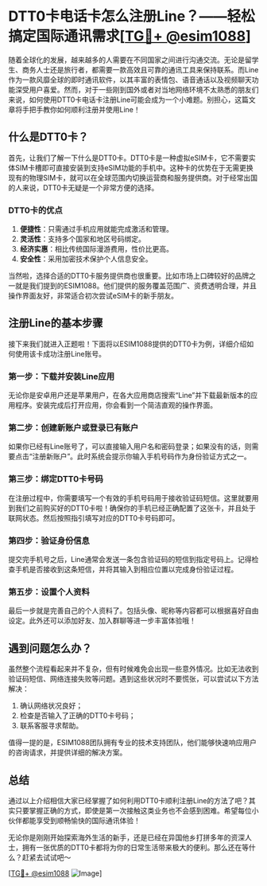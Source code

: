 # DTT0卡电话卡怎么注册Line？——轻松搞定国际通讯需求[[TG💪+ @esim1088](https://t.me/s/esim1088)]

随着全球化的发展，越来越多的人需要在不同国家之间进行沟通交流。无论是留学生、商务人士还是旅行者，都需要一款高效且可靠的通讯工具来保持联系。而Line作为一款风靡全球的即时通讯软件，以其丰富的表情包、语音通话以及视频聊天功能深受用户喜爱。然而，对于一些刚到国外或者对当地网络环境不太熟悉的朋友们来说，如何使用DTT0卡电话卡注册Line可能会成为一个小难题。别担心，这篇文章将手把手教你如何顺利注册并使用Line！

## 什么是DTT0卡？

首先，让我们了解一下什么是DTT0卡。DTT0卡是一种虚拟eSIM卡，它不需要实体SIM卡槽即可直接安装到支持eSIM功能的手机中。这种卡的优势在于无需更换现有的物理SIM卡，就可以在全球范围内切换运营商和服务提供商。对于经常出国的人来说，DTT0卡无疑是一个非常方便的选择。

### DTT0卡的优点

1. **便捷性**：只需通过手机应用就能完成激活和管理。
2. **灵活性**：支持多个国家和地区号码绑定。
3. **经济实惠**：相比传统国际漫游费用，性价比更高。
4. **安全性**：采用加密技术保护个人信息安全。

当然啦，选择合适的DTT0卡服务提供商也很重要。比如市场上口碑较好的品牌之一就是我们提到的ESIM1088。他们提供的服务覆盖范围广、资费透明合理，并且操作界面友好，非常适合初次尝试eSIM卡的新手朋友。

## 注册Line的基本步骤

接下来我们就进入正题啦！下面将以ESIM1088提供的DTT0卡为例，详细介绍如何使用该卡成功注册Line账号。

### 第一步：下载并安装Line应用

无论你是安卓用户还是苹果用户，在各大应用商店搜索“Line”并下载最新版本的应用程序。安装完成后打开应用，你会看到一个简洁直观的操作界面。

### 第二步：创建新账户或登录已有账户

如果你已经有Line账号了，可以直接输入用户名和密码登录；如果没有的话，则需要点击“注册新账户”。此时系统会提示你输入手机号码作为身份验证方式之一。

### 第三步：绑定DTT0卡号码

在注册过程中，你需要填写一个有效的手机号码用于接收验证码短信。这里就要用到我们之前购买好的DTT0卡啦！确保你的手机已经正确配置了这张卡，并且处于联网状态。然后按照指引填写对应的DTT0卡号码即可。

### 第四步：验证身份信息

提交完手机号之后，Line通常会发送一条包含验证码的短信到指定号码上。记得检查手机是否接收到这条短信，并将其输入到相应位置以完成身份验证过程。

### 第五步：设置个人资料

最后一步就是完善自己的个人资料了。包括头像、昵称等内容都可以根据喜好自由设定。此外还可以添加好友、加入群聊等进一步丰富体验哦！

## 遇到问题怎么办？

虽然整个流程看起来并不复杂，但有时候难免会出现一些意外情况。比如无法收到验证码短信、网络连接失败等问题。遇到这些状况时不要慌张，可以尝试以下方法解决：

1. 确认网络状况良好；
2. 检查是否输入了正确的DTT0卡号码；
3. 联系客服寻求帮助。

值得一提的是，ESIM1088团队拥有专业的技术支持团队，他们能够快速响应用户的咨询请求，并提供详细的解决方案。

## 总结

通过以上介绍相信大家已经掌握了如何利用DTT0卡顺利注册Line的方法了吧？其实只要掌握正确的方式，即使是第一次接触这类业务也不会感到困难。希望每位小伙伴都能享受到顺畅愉快的国际通讯体验！

无论你是刚刚开始探索海外生活的新手，还是已经在异国他乡打拼多年的资深人士，拥有一张优质的DTT0卡都将为你的日常生活带来极大的便利。那么还在等什么？赶紧去试试吧～

[[TG💪+ @esim1088](https://t.me/s/esim1088) ![Image](https://i.postimg.cc/4NQfJmqS/Snipaste-2025-05-13-00-14-12.png)]